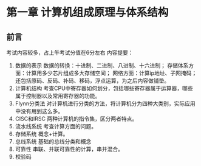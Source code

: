 # 第一章 计算机组成原理与体系结构
## 前言 
考试内容较多，占上午考试分值在6分左右
内容提要：
1. 数据的表示
数据的转换：十进制、二进制、八进制、十六进制；
存储体系方面：计算用多少芯片组成多大存储空间；
网络方面：计算ip地址、子网掩码；
还包括原码、反码、补码、移码，浮点运算，为之后内容做铺垫。
2. 计算机结构
考查CPU中寄存器如何划分，包括哪些寄存器属于运算器，哪些属于控制器以及常用寄存器的功能。
3. Flynn分类法
对计算机进行分类的方法，将计算机分为四种大类别，实际应用中没有用到这么多。
4. CISC和IRSC
两种计算机的指令集，区分两者特点。
5. 流水线系统
考查计算方面的问题。
6. 存储系统
概念+计算。
7. 总线系统
基础的总线分类和概念
8. 可靠性
串联、并联可靠性的计算，串并混合。
9. 校验码


